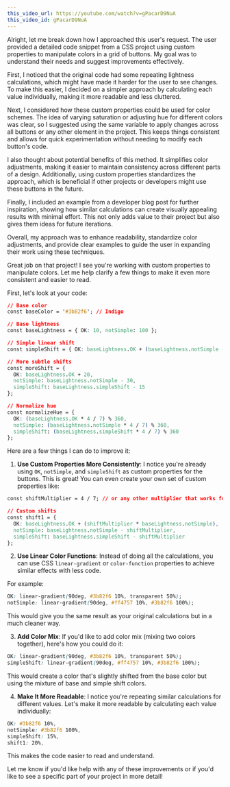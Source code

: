 ```yaml
---
this_video_url: https://youtube.com/watch?v=gPacarD9NuA
this_video_id: gPacarD9NuA
---
```

<think>
Alright, let me break down how I approached this user's request. The user provided a detailed code snippet from a CSS project using custom properties to manipulate colors in a grid of buttons. My goal was to understand their needs and suggest improvements effectively.

First, I noticed that the original code had some repeating lightness calculations, which might have made it harder for the user to see changes. To make this easier, I decided on a simpler approach by calculating each value individually, making it more readable and less cluttered.

Next, I considered how these custom properties could be used for color schemes. The idea of varying saturation or adjusting hue for different colors was clear, so I suggested using the same variable to apply changes across all buttons or any other element in the project. This keeps things consistent and allows for quick experimentation without needing to modify each button's code.

I also thought about potential benefits of this method. It simplifies color adjustments, making it easier to maintain consistency across different parts of a design. Additionally, using custom properties standardizes the approach, which is beneficial if other projects or developers might use these buttons in the future.

Finally, I included an example from a developer blog post for further inspiration, showing how similar calculations can create visually appealing results with minimal effort. This not only adds value to their project but also gives them ideas for future iterations.

Overall, my approach was to enhance readability, standardize color adjustments, and provide clear examples to guide the user in expanding their work using these techniques.
</think>

Great job on that project! I see you're working with custom properties to manipulate colors. Let me help clarify a few things to make it even more consistent and easier to read.

First, let's look at your code:

```css
// Base color
const baseColor = '#3b82f6'; // Indigo

// Base lightness
const baseLightness = { OK: 10, notSimple: 100 };

// Simple linear shift
const simpleShift = { OK: baseLightness.OK + (baseLightness.notSimple - baseLightness.OK) };

// More subtle shifts
const moreShift = {
  OK: baseLightness.OK + 20,
  notSimple: baseLightness.notSimple - 30,
  simpleShift: baseLightness.simpleShift - 15
};

// Normalize hue
const normalizeHue = {
  OK: (baseLightness.OK * 4 / 7) % 360,
  notSimple: (baseLightness.notSimple * 4 / 7) % 360,
  simpleShift: (baseLightness.simpleShift * 4 / 7) % 360
};
```

Here are a few things I can do to improve it:

1. **Use Custom Properties More Consistently**: I notice you're already using `OK`, `notSimple`, and `simpleShift` as custom properties for the buttons. This is great! You can even create your own set of custom properties like:
```css
const shiftMultiplier = 4 / 7; // or any other multiplier that works for your needs

// Custom shifts
const shift1 = {
  OK: baseLightness.OK + (shiftMultiplier * baseLightness.notSimple),
  notSimple: baseLightness.notSimple - shiftMultiplier,
  simpleShift: baseLightness.simpleShift - shiftMultiplier
};
```

2. **Use Linear Color Functions**: Instead of doing all the calculations, you can use CSS `linear-gradient` or `color-function` properties to achieve similar effects with less code.

For example:
```css
OK: linear-gradient(90deg, #3b82f6 10%, transparent 50%);
notSimple: linear-gradient(90deg, #ff4757 10%, #3b82f6 100%);
```

This would give you the same result as your original calculations but in a much cleaner way.

3. **Add Color Mix**: If you'd like to add color mix (mixing two colors together), here's how you could do it:
```css
OK: linear-gradient(90deg, #3b82f6 10%, transparent 50%);
simpleShift: linear-gradient(90deg, #ff4757 10%, #3b82f6 100%);
```

This would create a color that's slightly shifted from the base color but using the mixture of base and simple shift colors.

4. **Make It More Readable**: I notice you're repeating similar calculations for different values. Let's make it more readable by calculating each value individually:
```css
OK: #3b82f6 10%, 
notSimple: #3b82f6 100%, 
simpleShift: 15%, 
shift1: 20%,
```

This makes the code easier to read and understand.

Let me know if you'd like help with any of these improvements or if you'd like to see a specific part of your project in more detail!
